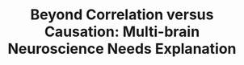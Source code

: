 ---
layout: publications
title: 'Beyond Correlation versus Causation: Multi-brain Neuroscience Needs Explanation'
authors: Quentin Moreau, Guillaume Dumas
publication: Trends in Cognitive Sciences
year: 2021
link: https://www.cell.com/trends/cognitive-sciences/fulltext/S1364-6613(21)00055-3
type: Journal Paper
category: Opinion/Perspectives

---